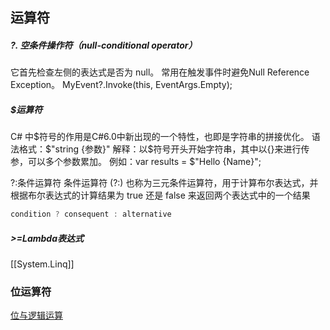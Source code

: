 ## 运算符
##### ?. **空条件操作符（null-conditional operator）**
它首先检查左侧的表达式是否为 null。 常用在触发事件时避免Null Reference Exception。
    MyEvent?.Invoke(this, EventArgs.Empty);

##### $运算符
C# 中$符号的作用是C#6.0中新出现的一个特性，也即是字符串的拼接优化。
语法格式：$"string {参数}"
解释：以$符号开头开始字符串，其中以{}来进行传参，可以多个参数累加。
例如：var results = $"Hello {Name}";

?:条件运算符
条件运算符 (?:) 也称为三元条件运算符，用于计算布尔表达式，并根据布尔表达式的计算结果为 true 还是 false 来返回两个表达式中的一个结果
```cs
condition ? consequent : alternative
```
##### >=Lambda表达式

[[System.Linq]]

### 位运算符
[位与逻辑运算](https://learn.microsoft.com/en-us/dotnet/csharp/language-reference/operators/bitwise-and-shift-operators#bitwise-complement-operator-)
